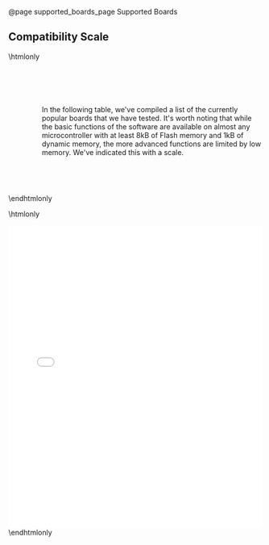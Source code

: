 @page supported_boards_page Supported Boards

## Compatibility Scale

\htmlonly
<div style="display:flex; align-items: center;">
    <div style="width:250px; height:250px; margin-right: 20px;">
        <lottie-player src="Tick.json" background="transparent" speed="1" style="width: 100%; height: 100%;" direction="1" playMode="normal" autoplay></lottie-player>
    </div>
    <div>
        <p>In the following table, we've compiled a list of the currently popular boards that we have tested. It's worth noting that while the basic functions of the software are available on almost any microcontroller with at least 8kB of Flash memory and 1kB of dynamic memory, the more advanced functions are limited by low memory. We've indicated this with a scale.
        </p>
    </div>
</div>
\endhtmlonly





\htmlonly
<iframe id="supportList" src="supported_boards.html" style="height:600px;width:100%;border:none;display:block;"></iframe>
\endhtmlonly
